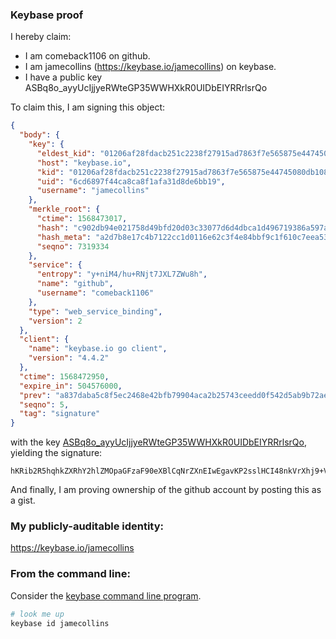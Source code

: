 ### Keybase proof

I hereby claim:

  * I am comeback1106 on github.
  * I am jamecollins (https://keybase.io/jamecollins) on keybase.
  * I have a public key ASBq8o_ayyUcIjjyeRWteGP35WWHXkR0UIDbEIYRRrlsrQo

To claim this, I am signing this object:

```json
{
  "body": {
    "key": {
      "eldest_kid": "01206af28fdacb251c2238f27915ad7863f7e565875e44745080db10861146b96cad0a",
      "host": "keybase.io",
      "kid": "01206af28fdacb251c2238f27915ad7863f7e565875e44745080db10861146b96cad0a",
      "uid": "6cd6897f44ca8ca8f1afa31d8de6bb19",
      "username": "jamecollins"
    },
    "merkle_root": {
      "ctime": 1568473017,
      "hash": "c902db94e021758d49bfd20d03c33077d6d4dbca1d496719386a597a974bd53fb5e7980e6df399a858db113dbf8cda66b4f61212d62d2c9c6178010e92769341",
      "hash_meta": "a2d7b8e17c4b7122cc1d0116e62c3f4e84bbf9c1f610c7eea537c845fd7fd615",
      "seqno": 7319334
    },
    "service": {
      "entropy": "y+niM4/hu+RNjt7JXL7ZWu8h",
      "name": "github",
      "username": "comeback1106"
    },
    "type": "web_service_binding",
    "version": 2
  },
  "client": {
    "name": "keybase.io go client",
    "version": "4.4.2"
  },
  "ctime": 1568472950,
  "expire_in": 504576000,
  "prev": "a837daba5c8f5ec2468e42bfb79904aca2b25743ceedd0f542d5ab9b72aedcb5",
  "seqno": 5,
  "tag": "signature"
}
```

with the key [ASBq8o_ayyUcIjjyeRWteGP35WWHXkR0UIDbEIYRRrlsrQo](https://keybase.io/jamecollins), yielding the signature:

```
hKRib2R5hqhkZXRhY2hlZMOpaGFzaF90eXBlCqNrZXnEIwEgavKP2sslHCI48nkVrXhj9+Vlh15EdFCA2xCGEUa5bK0Kp3BheWxvYWTESpcCBcQgqDfaulyPXsJGjkK/t5kErKKyV0PO7dD1QtWrm3Ku3LXEIPUi6b2k2IdtEz8LeKiqaEex/+4Be/ZI581t8LUzAU7oAgHCo3NpZ8RAq6Nc/zuNRsxf8HuViLr9tsG4inPgiX7ngDXjrTge8GeKzKcuEI7Hn9DuWy0Ac9H/CmOyJsvQGCID9KgOits+BqhzaWdfdHlwZSCkaGFzaIKkdHlwZQildmFsdWXEIGT3MOCnzK8l72FkVYRw+jbaPvbt0XQ0CVR4P5+PY8JGo3RhZ80CAqd2ZXJzaW9uAQ==

```

And finally, I am proving ownership of the github account by posting this as a gist.

### My publicly-auditable identity:

https://keybase.io/jamecollins

### From the command line:

Consider the [keybase command line program](https://keybase.io/download).

```bash
# look me up
keybase id jamecollins
```
